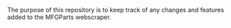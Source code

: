 The purpose of this repository is to keep track of any changes and features added to the MFGParts webscraper.
